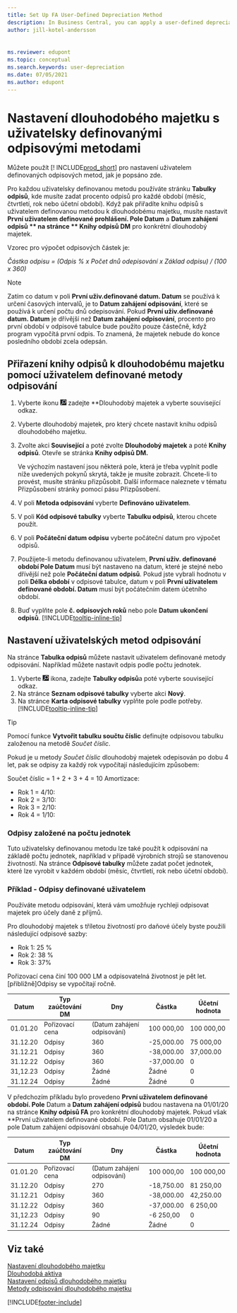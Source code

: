 ```yaml
---
title: Set Up FA User-Defined Depreciation Method
description: In Business Central, you can apply a user-defined depreciation method for defining your asset's depreciation method on the Fixed Asset Card page.
author: jill-kotel-andersson


ms.reviewer: edupont
ms.topic: conceptual
ms.search.keywords: user-depreciation
ms.date: 07/05/2021
ms.author: edupont
---
```


# Nastavení dlouhodobého majetku s uživatelsky definovanými odpisovými metodami

Můžete použít [! INCLUDE[prod_short](includes/prod_short.md)] pro nastavení uživatelem definovaných odpisových metod, jak je popsáno zde.

Pro každou uživatelsky definovanou metodu používáte stránku **Tabulky odpisů**, kde musíte zadat procento odpisů pro každé období (měsíc, čtvrtletí, rok nebo účetní období). Když pak přiřadíte knihu odpisů s uživatelem definovanou metodou k dlouhodobému majetku, musíte nastavit **První uživatelem definované prohlášení. Pole Datum** a **Datum zahájení odpisů ** na stránce ** Knihy odpisů DM**  pro konkrétní dlouhodobý majetek.

Vzorec pro výpočet odpisových částek je:

*Částka odpisu = (Odpis % x Počet dnů odepisování x Základ odpisu) / (100 x 360)*


> [!NOTE]  
> Zatím co datum v poli **První uživ.definované datum. Datum** se používá k určení časových intervalů, je to **Datum zahájení odpisování**, které se používá k určení počtu dnů odepisování. Pokud **První uživ.definované datum. Datum** je dřívější než **Datum zahájení odpisování**, procento pro první období v odpisové tabulce bude použito pouze částečně, když program vypočítá první odpis. To znamená, že majetek nebude do konce posledního období zcela odepsán.

## Přiřazení knihy odpisů k dlouhodobému majetku pomocí uživatelem definované metody odpisování

1. Vyberte ikonu ![Žárovky, která otevře funkci Řekněte mi](media/ui-search/search_small.png " Řekněte mi, co chcete dělat") zadejte **Dlouhodobý majetek<x5/> a vyberte související odkaz.
2. Vyberte dlouhodobý majetek, pro který chcete nastavit knihu odpisů dlouhodobého majetku.
3. Zvolte akci **Související** a poté zvolte **Dlouhodobý majetek** a poté **Knihy odpisů**. Otevře se stránka **Knihy odpisů DM.**

   Ve výchozím nastavení jsou některá pole, která je třeba vyplnit podle níže uvedených pokynů skrytá, takže je musíte zobrazit. Chcete-li to provést, musíte stránku přizpůsobit. Další informace naleznete v tématu <g6>Přizpůsobení stránky pomocí pásu Přizpůsobení</g6>.
4. V poli **Metoda odpisování** vyberte **Definováno uživatelem**.
5. V poli **Kód odpisové tabulky** vyberte **Tabulku odpisů**, kterou chcete použít.
6. V poli **Počáteční datum odpisu** vyberte počáteční datum pro výpočet odpisů.
7. Použijete-li metodu definovanou uživatelem, **První uživ. definované období Pole Datum** musí být nastaveno na datum, které je stejné nebo dřívější než pole **Počáteční datum odpisů**. Pokud jste vybrali hodnotu v poli **Délka období** v odpisové tabulce, datum v poli **První uživatelem definované období. Datum** musí být počátečním datem účetního období.
8. Buď vyplňte pole **č. odpisových roků** nebo pole **Datum ukončení odpisů**. [!INCLUDE[tooltip-inline-tip](includes/tooltip-inline-tip_md.md)]

## Nastavení uživatelských metod odpisování

Na stránce **Tabulka odpisů** můžete nastavit uživatelem definované metody odpisování. Například můžete nastavit odpis podle počtu jednotek.

1. Vyberte ![Žárovku, která otevře funkci Řekněte mi.](media/ui-search/search_small.png "Řekněte mi, co chcete udělat") ikona, zadejte **Tabulky odpisů**a poté vyberte související odkaz.
2. Na stránce **Seznam odpisové tabulky** vyberte akci **Nový**.
3. Na stránce **Karta odpisové tabulky** vyplňte pole podle potřeby. [!INCLUDE[tooltip-inline-tip](includes/tooltip-inline-tip_md.md)]

> [!TIP]
> Pomocí funkce **Vytvořit tabulku součtu číslic** definujte odpisovou tabulku založenou na metodě *Součet číslic*.

Pokud je u metody *Součet číslic* dlouhodobý majetek odepisován po dobu 4 let, pak se odpisy za každý rok vypočítají následujícím způsobem:

Součet číslic = 1 + 2 + 3 + 4 = 10
Amortizace:

* Rok 1 = 4/10:
* Rok 2 = 3/10:
* Rok 3 = 2/10:
* Rok 4 = 1/10:

### Odpisy založené na počtu jednotek

Tuto uživatelsky definovanou metodu lze také použít k odpisování na základě počtu jednotek, například v případě výrobních strojů se stanovenou životností. Na stránce **Odpisové tabulky** můžete zadat počet jednotek, které lze vyrobit v každém období (měsíc, čtvrtletí, rok nebo účetní období).

### Příklad - Odpisy definované uživatelem

Používáte metodu odpisování, která vám umožňuje rychleji odpisovat majetek pro účely daně z příjmů.

Pro dlouhodobý majetek s tříletou životností pro daňové účely byste použili následující odpisové sazby:

* Rok 1: 25 %
* Rok 2: 38 %
* Rok 3: 37%

Pořizovací cena činí 100 000 LM a odpisovatelná životnost je pět let. [přibližně]Odpisy se vypočítají ročně.

| Datum | Typ zaúčtování DM | Dny | Částka | Účetní hodnota |
| --- | --- | --- | --- | --- |
| 01.01.20 | Pořizovací cena | (Datum zahájení odpisování) | 100 000,00 | 100 000,00 |
| 31.12.20 | Odpisy | 360 | -25,000.00 | 75 000,00 |
| 31.12.21 | Odpisy | 360 | -38,000.00 | 37,000.00 |
| 31.12.22 | Odpisy | 360 | -37,000.00 | 0 |
| 31,12.23 | Odpisy | Žádné | Žádné | 0 |
| 31.12.24 | Odpisy | Žádné | Žádné | 0 |

V předchozím příkladu bylo provedeno **První uživatelem definované období. Pole** Datum a **Datum zahájení odpisů** budou nastavena na 01/01/20 na stránce **Knihy odpisů FA** pro konkrétní dlouhodobý majetek. Pokud však **První uživatelem definované období. Pole Datum obsahuje 01/01/20 a pole Datum zahájení odpisování obsahuje 04/01/20, výsledek bude:

| Datum | Typ zaúčtování DM | Dny | Částka | Účetní hodnota |
| --- | --- | --- | --- | --- |
| 01.01.20 | Pořizovací cena | (Datum zahájení odpisování) | 100 000,00 | 100 000,00 |
| 31.12.20 | Odpisy | 270 | -18,750.00 | 81 250,00 |
| 31.12.21 | Odpisy | 360 | -38,000.00 | 42,250.00 |
| 31.12.22 | Odpisy | 360 | -37,000.00 | 6 250,00 |
| 31,12.23 | Odpisy | 90 | -6 250,00 | 0 |
| 31.12.24 | Odpisy | Žádné | Žádné | 0 |


## Viz také
[Nastavení dlouhodobého majetku](fa-setup.md)   
[Dlouhodobá aktiva](fa-manage.md)   
[Nastavení odpisů dlouhodobého majetku](fa-how-setup-depreciation.md)   
[Metody odpisování dlouhodobého majetku](fa-depreciation-methods.md) 

[!INCLUDE[footer-include](includes/footer-banner.md)]
